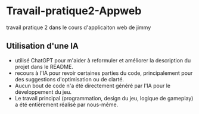 # Travail-pratique2-Appweb
travail pratique 2 dans le cours d'applicaiton web de jimmy

## Utilisation d'une IA

- utilisé ChatGPT pour m'aider à reformuler et améliorer la description du projet dans le README.
- recours à l'IA pour revoir certaines parties du code, principalement pour des suggestions d'optimisation ou de clarté.
- Aucun bout de code n'a été directement généré par l'IA pour le développement du jeu.
- Le travail principal (programmation, design du jeu, logique de gameplay) a été entièrement réalisé par nous-même.
